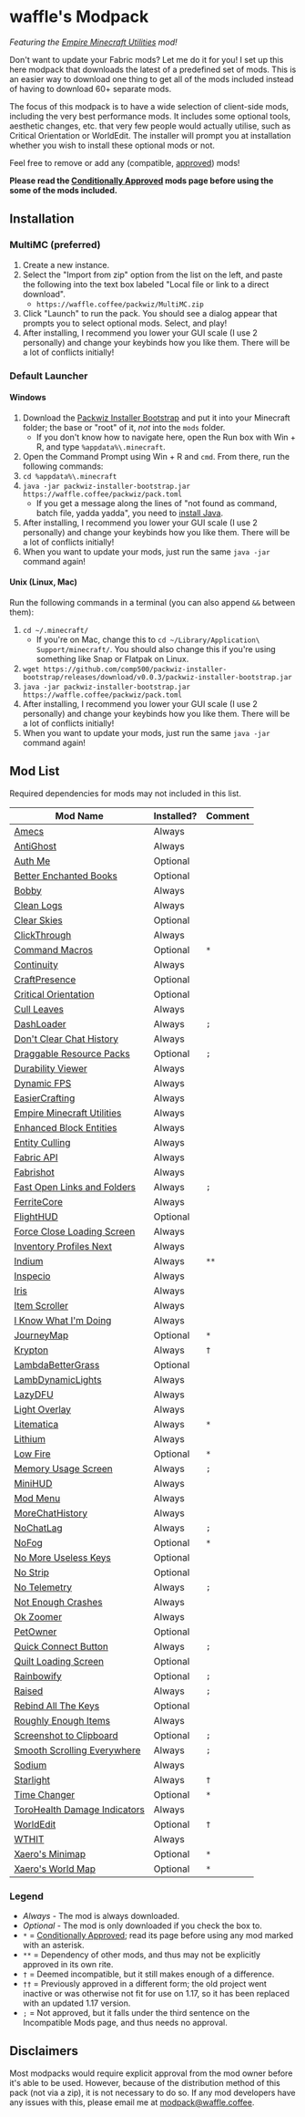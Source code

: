 # waffle's Modpack

*Featuring the [Empire Minecraft Utilities](https://emc.gs/t/84930) mod!*

Don't want to update your Fabric mods? Let me do it for you! I set up this here modpack that downloads the latest of a predefined set of mods. This is an easier way to download one thing to get all of the mods included instead of having to download 60+ separate mods.

The focus of this modpack is to have a wide selection of client-side mods, including the very best performance mods. It includes some optional tools, aesthetic changes, etc. that very few people would actually utilise, such as Critical Orientation or WorldEdit. The installer will prompt you at installation whether you wish to install these optional mods or not.

Feel free to remove or add any (compatible, [approved]) mods!

**Please read the [Conditionally Approved] mods page before using the some of the mods included.**

## Installation

### MultiMC (preferred)

1. Create a new instance.
2. Select the "Import from zip" option from the list on the left, and paste the following into the text box labeled "Local file or link to a direct download".
    * `https://waffle.coffee/packwiz/MultiMC.zip`
3. Click "Launch" to run the pack. You should see a dialog appear that prompts you to select optional mods. Select, and play!
4. After installing, I recommend you lower your GUI scale (I use 2 personally) and change your keybinds how you like them. There will be a lot of conflicts initially!

### Default Launcher

#### Windows

1. Download the [Packwiz Installer Bootstrap] and put it into your Minecraft folder; the base or "root" of it, *not* into the `mods` folder.
    * If you don't know how to navigate here, open the Run box with Win + R, and type `%appdata%\.minecraft`.
2. Open the Command Prompt using Win + R and `cmd`. From there, run the following commands:
3. `cd %appdata%\.minecraft`
4. `java -jar packwiz-installer-bootstrap.jar https://waffle.coffee/packwiz/pack.toml`
    * If you get a message along the lines of "not found as command, batch file, yadda yadda", you need to [install Java].
5. After installing, I recommend you lower your GUI scale (I use 2 personally) and change your keybinds how you like them. There will be a lot of conflicts initially!
6. When you want to update your mods, just run the same `java -jar` command again!

#### Unix (Linux, Mac)

Run the following commands in a terminal (you can also append `&&` between them):
1. `cd ~/.minecraft/`
   * If you're on Mac, change this to `cd ~/Library/Application\ Support/minecraft/`. You should also change this if you're using something like Snap or Flatpak on Linux.
2. `wget https://github.com/comp500/packwiz-installer-bootstrap/releases/download/v0.0.3/packwiz-installer-bootstrap.jar`
3. `java -jar packwiz-installer-bootstrap.jar https://waffle.coffee/packwiz/pack.toml`
4. After installing, I recommend you lower your GUI scale (I use 2 personally) and change your keybinds how you like them. There will be a lot of conflicts initially!
5. When you want to update your mods, just run the same `java -jar` command again!

## Mod List

Required dependencies for mods may not included in this list.

| Mod Name                       | Installed? | Comment |
|--------------------------------|------------|---------|
| [Amecs]                        | Always     |         |
| [AntiGhost]                    | Always     |         |
| [Auth Me]                      | Optional   |         |
| [Better Enchanted Books]       | Optional   |         |
| [Bobby]                        | Always     |         |
| [Clean Logs]                   | Always     |         |
| [Clear Skies]                  | Optional   |         |
| [ClickThrough]                 | Always     |         |
| [Command Macros]               | Optional   | `*`     |
| [Continuity]                   | Always     |         |
| [CraftPresence]                | Optional   |         |
| [Critical Orientation]         | Optional   |         |
| [Cull Leaves]                  | Always     |         |
| [DashLoader]                   | Always     | `;`     |
| [Don't Clear Chat History]     | Always     |         |
| [Draggable Resource Packs]     | Optional   | `;`     |
| [Durability Viewer]            | Always     |         |
| [Dynamic FPS]                  | Always     |         |
| [EasierCrafting]               | Always     |         |
| [Empire Minecraft Utilities]   | Always     |         |
| [Enhanced Block Entities]      | Always     |         |
| [Entity Culling]               | Always     |         |
| [Fabric API]                   | Always     |         |
| [Fabrishot]                    | Always     |         |
| [Fast Open Links and Folders]  | Always     | `;`     |
| [FerriteCore]                  | Always     |         |
| [FlightHUD]                    | Optional   |         |
| [Force Close Loading Screen]   | Always     |         |
| [Inventory Profiles Next]      | Always     |         |
| [Indium]                       | Always     | `**`    |
| [Inspecio]                     | Always     |         |
| [Iris]                         | Always     |         |
| [Item Scroller]                | Always     |         |
| [I Know What I'm Doing]        | Always     |         |
| [JourneyMap]                   | Optional   | `*`     |
| [Krypton]                      | Always     | `†`     |
| [LambdaBetterGrass]            | Optional   |         |
| [LambDynamicLights]            | Always     |         |
| [LazyDFU]                      | Always     |         |
| [Light Overlay]                | Always     |         |
| [Litematica]                   | Always     | `*`     |
| [Lithium]                      | Always     |         |
| [Low Fire]                     | Optional   | `*`     |
| [Memory Usage Screen]          | Always     | `;`     |
| [MiniHUD]                      | Always     |         |
| [Mod Menu]                     | Always     |         |
| [MoreChatHistory]              | Always     |         |
| [NoChatLag]                    | Always     | `;`     |
| [NoFog]                        | Optional   | `*`     |
| [No More Useless Keys]         | Optional   |         |
| [No Strip]                     | Optional   |         |
| [No Telemetry]                 | Always     | `;`     |
| [Not Enough Crashes]           | Always     |         |
| [Ok Zoomer]                    | Always     |         |
| [PetOwner]                     | Optional   |         |
| [Quick Connect Button]         | Always     | `;`     |
| [Quilt Loading Screen]         | Optional   |         |
| [Rainbowify]                   | Optional   | `;`     |
| [Raised]                       | Always     | `;`     |
| [Rebind All The Keys]          | Optional   |         |
| [Roughly Enough Items]         | Always     |         |
| [Screenshot to Clipboard]      | Optional   | `;`     |
| [Smooth Scrolling Everywhere]  | Always     | `;`     |
| [Sodium]                       | Always     |         |
| [Starlight]                    | Always     | `†`     |
| [Time Changer]                 | Optional   | `*`     |
| [ToroHealth Damage Indicators] | Always     |         |
| [WorldEdit]                    | Optional   | `†`     |
| [WTHIT]                        | Always     |         |
| [Xaero's Minimap]              | Optional   | `*`     |
| [Xaero's World Map]            | Optional   | `*`     |

### Legend
* *Always* - The mod is always downloaded.
* *Optional* - The mod is only downloaded if you check the box to.
* `*` = [Conditionally Approved]; read its page before using any mod marked with an asterisk.
* `**` = Dependency of other mods, and thus may not be explicitly approved in its own rite.
* `†` = Deemed incompatible, but it still makes enough of a difference.
* `††` = Previously approved in a different form; the old project went inactive or was otherwise not fit for use on 1.17, so it has been replaced with an updated 1.17 version.
* `;` = Not approved, but it falls under the third sentence on the Incompatible Mods page, and thus needs no approval.

## Disclaimers

Most modpacks would require explicit approval from the mod owner before it's able to be used. However, because of the distribution method of this pack (not via a zip), it is not necessary to do so. If any mod developers have any issues with this, please email me at <modpack@waffle.coffee>.

[Approved]: https://mods.emc.gs
[Conditionally Approved]: https://wiki.emc.gs/conditionally-approved-mods
[install Java]: https://adoptium.net/
[Packwiz Installer Bootstrap]: https://github.com/comp500/packwiz-installer-bootstrap/releases/download/v0.0.3/packwiz-installer-bootstrap.jar

[Amecs]: https://curseforge.com/projects/324564
[AntiGhost]: https://modrinth.com/mod/Jw3Wx1KR
[Auth Me]: https://curseforge.com/projects/356643
[Better Enchanted Books]: https://www.curseforge.com/projects/369122
[Bobby]: https://modrinth.com/mod/M08ruV16
[Clean Logs]: https://modrinth.com/mod/OTteoJUk
[Clear Skies]: https://curseforge.com/projects/332523
[ClickThrough]: https://modrinth.com/mod/Z5b0cAlD
[Command Macros]: https://curseforge.com/projects/331956
[Continuity]: https://modrinth.com/mod/1IjD5062
[CraftPresence]: https://curseforge.com/projects/297038
[Critical Orientation]: https://modrinth.com/mod/AFqV4ew3
[Cull Leaves]: https://modrinth.com/mod/GNxdLCoP
[DashLoader]: https://modrinth.com/mod/ZfQ3kTvR
[Don't Clear Chat History]: https://modrinth.com/mod/sUbMm93i
[Draggable Resource Packs]: https://curseforge.com/projects/522697
[Durability Viewer]: https://modrinth.com/mod/LTM1f0yY
[Dynamic FPS]: https://modrinth.com/mod/LQ3K71Q1
[EasierCrafting]: https://modrinth.com/mod/UylF21yz
[Empire Minecraft Utilities]: https://modrinth.com/mod/QYTT62S0
[Enhanced Block Entities]: https://modrinth.com/mod/OVuFYfre
[Entity Culling]: https://curseforge.com/projects/448233
[Fabric API]: https://modrinth.com/mod/P7dR8mSH
[Fabrishot]: https://modrinth.com/mod/3qsfQtE9
[Fast Open Links and Folders]: https://curseforge.com/projects/513840
[FerriteCore]: https://modrinth.com/mod/uXXizFIs
[FlightHUD]: https://curseforge.com/projects/394419
[Force Close Loading Screen]: https://modrinth.com/mod/blWBX5n1
[Inventory Profiles Next]: https://modrinth.com/mod/O7RBXm3n
[Indium]: https://modrinth.com/mod/Orvt0mRa
[Inspecio]: https://modrinth.com/mod/a93H3mKU
[Iris]: https://modrinth.com/mod/YL57xq9U
[Item Scroller]: https://curseforge.com/projects/242064
[I Know What I'm Doing]: https://modrinth.com/mod/S5ivha5X
[JourneyMap]: https://curseforge.com/projects/32274
[Krypton]: https://modrinth.com/mod/fQEb0iXm
[LambdaBetterGrass]: https://modrinth.com/mod/2Uev7LdA
[LambDynamicLights]: https://modrinth.com/mod/yBW8D80W
[LazyDFU]: https://modrinth.com/mod/hvFnDODi
[Light Overlay]: https://curseforge.com/projects/325492
[Litematica]: https://curseforge.com/projects/308892
[Lithium]: https://modrinth.com/mod/gvQqBUqZ
[Low Fire]: https://modrinth.com/mod/Gou1gmGj
[Memory Usage Screen]: https://modrinth.com/mod/n9mFA0ax
[MiniHUD]: https://curseforge.com/projects/244260
[Mod Menu]: https://modrinth.com/mod/mOgUt4GM
[MoreChatHistory]: https://modrinth.com/mod/8qkXwOnk
[NoChatLag]: https://modrinth.com/mod/afu4kdAc
[NoFog]: https://curseforge.com/projects/296468
[No More Useless Keys]: https://modrinth.com/mod/YCcdA1Lp
[No Strip]: https://modrinth.com/mod/3f1BdVqy
[No Telemetry]: https://modrinth.com/mod/hg77g4Pw
[Not Enough Crashes]: https://modrinth.com/mod/yM94ont6
[Ok Zoomer]: https://modrinth.com/mod/aXf2OSFU
[PetOwner]: https://modrinth.com/mod/IxUlAAFe
[Quick Connect Button]: https://modrinth.com/mod/erzkR85H
[Quilt Loading Screen]: https://modrinth.com/mod/VPU6VYVP
[Rainbowify]: https://modrinth.com/mod/m9FFV06N
[Raised]: https://modrinth.com/mod/nCQRBEiR
[Rebind All The Keys]: https://modrinth.com/mod/TpKqzzMu
[Roughly Enough Items]: https://curseforge.com/projects/310111
[Screenshot to Clipboard]: https://modrinth.com/mod/1KiJRrTg
[Smooth Scrolling Everywhere]: https://curseforge.com/projects/325861
[Sodium]: https://modrinth.com/mod/AANobbMI
[Starlight]: https://modrinth.com/mod/H8CaAYZC
[Time Changer]: https://modrinth.com/mod/1itdse3V
[ToroHealth Damage Indicators]: https://curseforge.com/projects/245733
[WorldEdit]: https://curseforge.com/projects/225608
[WTHIT]: https://modrinth.com/mod/6AQIaxuO
[Xaero's Minimap]: https://curseforge.com/projects/263420
[Xaero's World Map]: https://curseforge.com/projects/317780
